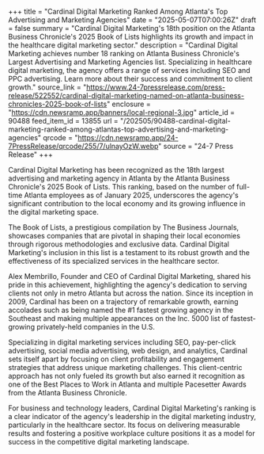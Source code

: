 +++
title = "Cardinal Digital Marketing Ranked Among Atlanta's Top Advertising and Marketing Agencies"
date = "2025-05-07T07:00:26Z"
draft = false
summary = "Cardinal Digital Marketing's 18th position on the Atlanta Business Chronicle's 2025 Book of Lists highlights its growth and impact in the healthcare digital marketing sector."
description = "Cardinal Digital Marketing achieves number 18 ranking on Atlanta Business Chronicle's Largest Advertising and Marketing Agencies list. Specializing in healthcare digital marketing, the agency offers a range of services including SEO and PPC advertising. Learn more about their success and commitment to client growth."
source_link = "https://www.24-7pressrelease.com/press-release/522552/cardinal-digital-marketing-named-on-atlanta-business-chronicles-2025-book-of-lists"
enclosure = "https://cdn.newsramp.app/banners/local-regional-3.jpg"
article_id = 90488
feed_item_id = 13855
url = "/202505/90488-cardinal-digital-marketing-ranked-among-atlantas-top-advertising-and-marketing-agencies"
qrcode = "https://cdn.newsramp.app/24-7PressRelease/qrcode/255/7/ulnayOzW.webp"
source = "24-7 Press Release"
+++

<p>Cardinal Digital Marketing has been recognized as the 18th largest advertising and marketing agency in Atlanta by the Atlanta Business Chronicle's 2025 Book of Lists. This ranking, based on the number of full-time Atlanta employees as of January 2025, underscores the agency's significant contribution to the local economy and its growing influence in the digital marketing space.</p><p>The Book of Lists, a prestigious compilation by The Business Journals, showcases companies that are pivotal in shaping their local economies through rigorous methodologies and exclusive data. Cardinal Digital Marketing's inclusion in this list is a testament to its robust growth and the effectiveness of its specialized services in the healthcare sector.</p><p>Alex Membrillo, Founder and CEO of Cardinal Digital Marketing, shared his pride in this achievement, highlighting the agency's dedication to serving clients not only in metro Atlanta but across the nation. Since its inception in 2009, Cardinal has been on a trajectory of remarkable growth, earning accolades such as being named the #1 fastest growing agency in the Southeast and making multiple appearances on the Inc. 5000 list of fastest-growing privately-held companies in the U.S.</p><p>Specializing in digital marketing services including SEO, pay-per-click advertising, social media advertising, web design, and analytics, Cardinal sets itself apart by focusing on client profitability and engagement strategies that address unique marketing challenges. This client-centric approach has not only fueled its growth but also earned it recognition as one of the Best Places to Work in Atlanta and multiple Pacesetter Awards from the Atlanta Business Chronicle.</p><p>For business and technology leaders, Cardinal Digital Marketing's ranking is a clear indicator of the agency's leadership in the digital marketing industry, particularly in the healthcare sector. Its focus on delivering measurable results and fostering a positive workplace culture positions it as a model for success in the competitive digital marketing landscape.</p>